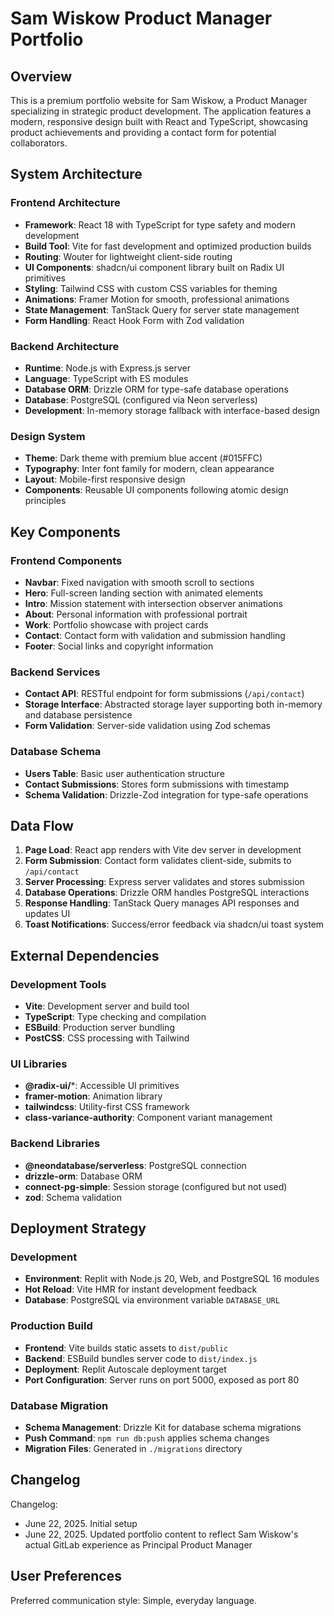 # Sam Wiskow Product Manager Portfolio

## Overview

This is a premium portfolio website for Sam Wiskow, a Product Manager specializing in strategic product development. The application features a modern, responsive design built with React and TypeScript, showcasing product achievements and providing a contact form for potential collaborators.

## System Architecture

### Frontend Architecture
- **Framework**: React 18 with TypeScript for type safety and modern development
- **Build Tool**: Vite for fast development and optimized production builds
- **Routing**: Wouter for lightweight client-side routing
- **UI Components**: shadcn/ui component library built on Radix UI primitives
- **Styling**: Tailwind CSS with custom CSS variables for theming
- **Animations**: Framer Motion for smooth, professional animations
- **State Management**: TanStack Query for server state management
- **Form Handling**: React Hook Form with Zod validation

### Backend Architecture
- **Runtime**: Node.js with Express.js server
- **Language**: TypeScript with ES modules
- **Database ORM**: Drizzle ORM for type-safe database operations
- **Database**: PostgreSQL (configured via Neon serverless)
- **Development**: In-memory storage fallback with interface-based design

### Design System
- **Theme**: Dark theme with premium blue accent (#015FFC)
- **Typography**: Inter font family for modern, clean appearance
- **Layout**: Mobile-first responsive design
- **Components**: Reusable UI components following atomic design principles

## Key Components

### Frontend Components
- **Navbar**: Fixed navigation with smooth scroll to sections
- **Hero**: Full-screen landing section with animated elements
- **Intro**: Mission statement with intersection observer animations
- **About**: Personal information with professional portrait
- **Work**: Portfolio showcase with project cards
- **Contact**: Contact form with validation and submission handling
- **Footer**: Social links and copyright information

### Backend Services
- **Contact API**: RESTful endpoint for form submissions (`/api/contact`)
- **Storage Interface**: Abstracted storage layer supporting both in-memory and database persistence
- **Form Validation**: Server-side validation using Zod schemas

### Database Schema
- **Users Table**: Basic user authentication structure
- **Contact Submissions**: Stores form submissions with timestamp
- **Schema Validation**: Drizzle-Zod integration for type-safe operations

## Data Flow

1. **Page Load**: React app renders with Vite dev server in development
2. **Form Submission**: Contact form validates client-side, submits to `/api/contact`
3. **Server Processing**: Express server validates and stores submission
4. **Database Operations**: Drizzle ORM handles PostgreSQL interactions
5. **Response Handling**: TanStack Query manages API responses and updates UI
6. **Toast Notifications**: Success/error feedback via shadcn/ui toast system

## External Dependencies

### Development Tools
- **Vite**: Development server and build tool
- **TypeScript**: Type checking and compilation
- **ESBuild**: Production server bundling
- **PostCSS**: CSS processing with Tailwind

### UI Libraries
- **@radix-ui/***: Accessible UI primitives
- **framer-motion**: Animation library
- **tailwindcss**: Utility-first CSS framework
- **class-variance-authority**: Component variant management

### Backend Libraries
- **@neondatabase/serverless**: PostgreSQL connection
- **drizzle-orm**: Database ORM
- **connect-pg-simple**: Session storage (configured but not used)
- **zod**: Schema validation

## Deployment Strategy

### Development
- **Environment**: Replit with Node.js 20, Web, and PostgreSQL 16 modules
- **Hot Reload**: Vite HMR for instant development feedback
- **Database**: PostgreSQL via environment variable `DATABASE_URL`

### Production Build
- **Frontend**: Vite builds static assets to `dist/public`
- **Backend**: ESBuild bundles server code to `dist/index.js`
- **Deployment**: Replit Autoscale deployment target
- **Port Configuration**: Server runs on port 5000, exposed as port 80

### Database Migration
- **Schema Management**: Drizzle Kit for database schema migrations
- **Push Command**: `npm run db:push` applies schema changes
- **Migration Files**: Generated in `./migrations` directory

## Changelog

Changelog:
- June 22, 2025. Initial setup
- June 22, 2025. Updated portfolio content to reflect Sam Wiskow's actual GitLab experience as Principal Product Manager

## User Preferences

Preferred communication style: Simple, everyday language.
